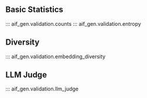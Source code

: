## Basic Statistics

::: aif_gen.validation.counts
::: aif_gen.validation.entropy

## Diversity

::: aif_gen.validation.embedding_diversity

## LLM Judge

::: aif_gen.validation.llm_judge
